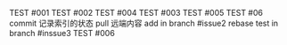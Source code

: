 TEST #001
TEST #002
TEST #004
TEST #003
TEST #005
TEST #06
commit 记录索引的状态
pull 远端内容
add in branch #issue2
rebase test in branch #inssue3
TEST #006


